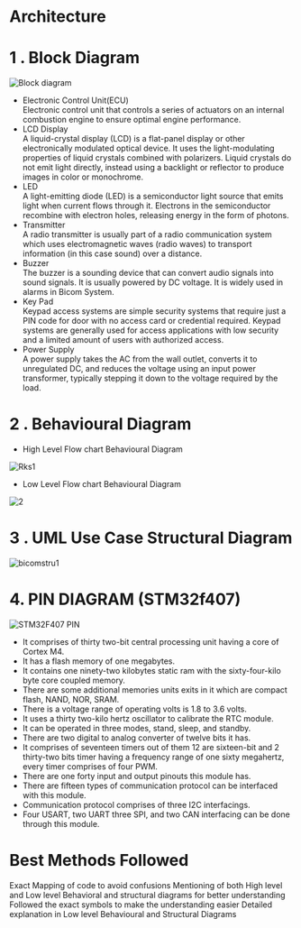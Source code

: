 # Architecture
# 1 . Block Diagram



 ![Block diagram](https://user-images.githubusercontent.com/55775183/157879751-45b1ef41-d842-4bf4-baba-526e34860a17.png)
 - Electronic Control Unit(ECU)         
    Electronic control unit that controls a series of actuators on an internal combustion engine to ensure optimal engine performance.
 - LCD Display  
   A liquid-crystal display (LCD) is a flat-panel display or other electronically modulated optical device.
   It uses the light-modulating properties of liquid crystals combined with polarizers. Liquid crystals do not emit light directly, instead using a backlight or reflector to      produce images in color or monochrome.
- LED  
   A light-emitting diode (LED) is a semiconductor light source that emits light when current flows through it. 
   Electrons in the semiconductor recombine with electron holes, releasing energy in the form of photons.
- Transmitter                 
   A radio transmitter is usually part of a radio communication system which uses electromagnetic waves (radio waves) to transport information (in this case sound) over a         distance.
- Buzzer                 
  The buzzer is a sounding device that can convert audio signals into sound signals. It is usually powered by DC voltage. It is widely used in alarms in Bicom System.
- Key Pad                                                
  Keypad access systems are simple security systems that require just a PIN code for door with no access card or credential required. Keypad systems are generally   used for     access applications with low security and a limited amount of users with authorized access.
- Power Supply           
  A power supply takes the AC from the wall outlet, converts it to unregulated DC, and reduces the voltage using an input power transformer, typically stepping it down to the     voltage required by the load.
 
 
 
 
 
 # 2 . Behavioural Diagram
- High Level Flow chart Behavioural Diagram






![Rks1](https://user-images.githubusercontent.com/55775183/157886509-ff306ee9-4fbf-4486-a9d0-a05170872484.png)



- Low Level Flow chart Behavioural Diagram






![2](https://user-images.githubusercontent.com/55775183/157886584-1c88f8d0-4d59-4a9d-9c7d-1bcbe9a20d1c.png)




# 3 . UML Use Case Structural Diagram

![bicomstru1](https://user-images.githubusercontent.com/55775183/157886677-dfd01d3e-f8b3-4110-9c96-b91115dbac54.png)

# 4. PIN DIAGRAM (STM32f407)

![STM32F407 PIN](https://user-images.githubusercontent.com/98824269/157914502-ba986355-c47d-46f1-8ce1-63b2f5a24f2a.png)

* It comprises of thirty two-bit central processing unit having a core of Cortex M4.
* It has a flash memory of one megabytes.
* It contains one ninety-two kilobytes static ram with the sixty-four-kilo byte core coupled memory.
* There are some additional memories units exits in it which are compact flash, NAND, NOR, SRAM.
* There is a voltage range of operating volts is 1.8 to 3.6 volts.
* It uses a thirty two-kilo hertz oscillator to calibrate the RTC module.
* It can be operated in three modes, stand, sleep, and standby.
* There are two digital to analog converter of twelve bits it has.
* It comprises of seventeen timers out of them 12 are sixteen-bit and 2 thirty-two bits timer having a frequency range of one sixty megahertz, every timer comprises of four PWM.
* There are one forty input and output pinouts this module has.
* There are fifteen types of communication protocol can be interfaced with this module.
* Communication protocol comprises of three I2C interfacings.
* Four USART, two UART three SPI, and two CAN interfacing can be done through this module.

# Best Methods Followed
Exact Mapping of code to avoid confusions
Mentioning of both High level and Low level Behavioral and structural diagrams for better understanding
Followed the exact symbols to make the understanding easier
Detailed explanation in Low level Behavioural and Structural Diagrams
